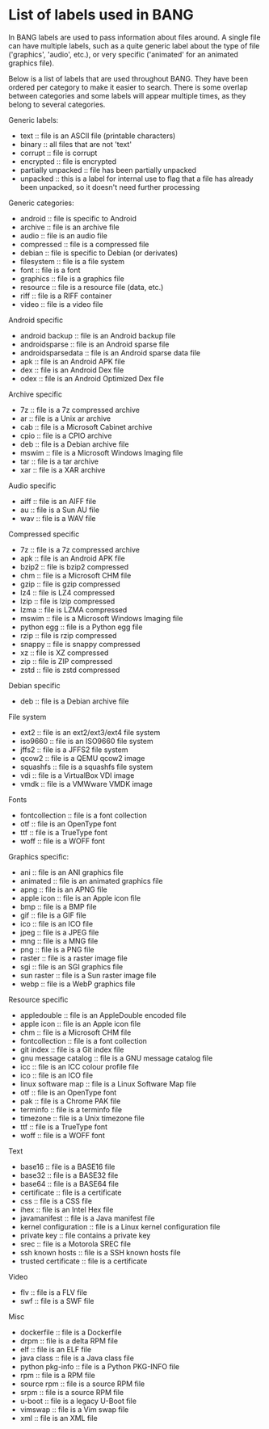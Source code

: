 # List of labels used in BANG

In BANG labels are used to pass information about files around. A single
file can have multiple labels, such as a quite generic label about the type
of file ('graphics', 'audio', etc.), or very specific ('animated' for an
animated graphics file).

Below is a list of labels that are used throughout BANG. They have been
ordered per category to make it easier to search. There is some overlap
between categories and some labels will appear multiple times, as they belong
to several categories.

Generic labels:

* text :: file is an ASCII file (printable characters)
* binary :: all files that are not 'text'
* corrupt :: file is corrupt
* encrypted :: file is encrypted
* partially unpacked :: file has been partially unpacked
* unpacked :: this is a label for internal use to flag that a file has already been unpacked, so it doesn't need further processing

Generic categories:

* android :: file is specific to Android
* archive :: file is an archive file
* audio :: file is an audio file
* compressed :: file is a compressed file
* debian :: file is specific to Debian (or derivates)
* filesystem :: file is a file system
* font :: file is a font
* graphics :: file is a graphics file
* resource :: file is a resource file (data, etc.)
* riff :: file is a RIFF container
* video :: file is a video file

Android specific

* android backup :: file is an Android backup file
* androidsparse :: file is an Android sparse file
* androidsparsedata :: file is an Android sparse data file
* apk :: file is an Android APK file
* dex :: file is an Android Dex file
* odex :: file is an Android Optimized Dex file

Archive specific

* 7z :: file is a 7z compressed archive
* ar :: file is a Unix ar archive
* cab :: file is a Microsoft Cabinet archive
* cpio :: file is a CPIO archive
* deb :: file is a Debian archive file
* mswim :: file is a Microsoft Windows Imaging file
* tar :: file is a tar archive
* xar :: file is a XAR archive

Audio specific

* aiff :: file is an AIFF file
* au :: file is a Sun AU file
* wav :: file is a WAV file

Compressed specific

* 7z :: file is a 7z compressed archive
* apk :: file is an Android APK file
* bzip2 :: file is bzip2 compressed
* chm :: file is a Microsoft CHM file
* gzip :: file is gzip compressed
* lz4 :: file is LZ4 compressed
* lzip :: file is lzip compressed
* lzma :: file is LZMA compressed
* mswim :: file is a Microsoft Windows Imaging file
* python egg :: file is a Python egg file
* rzip :: file is rzip compressed
* snappy :: file is snappy compressed
* xz :: file is XZ compressed
* zip :: file is ZIP compressed
* zstd :: file is zstd compressed

Debian specific

* deb :: file is a Debian archive file

File system

* ext2 :: file is an ext2/ext3/ext4 file system
* iso9660 :: file is an ISO9660 file system
* jffs2 :: file is a JFFS2 file system
* qcow2 :: file is a QEMU qcow2 image
* squashfs :: file is a squashfs file system
* vdi :: file is a VirtualBox VDI image
* vmdk :: file is a VMWware VMDK image

Fonts

* fontcollection :: file is a font collection
* otf :: file is an OpenType font
* ttf :: file is a TrueType font
* woff :: file is a WOFF font

Graphics specific:

* ani :: file is an ANI graphics file
* animated :: file is an animated graphics file
* apng :: file is an APNG file
* apple icon :: file is an Apple icon file
* bmp :: file is a BMP file
* gif :: file is a GIF file
* ico :: file is an ICO file
* jpeg :: file is a JPEG file
* mng :: file is a MNG file
* png :: file is a PNG file
* raster :: file is a raster image file
* sgi :: file is an SGI graphics file
* sun raster :: file is a Sun raster image file
* webp :: file is a WebP graphics file

Resource specific

* appledouble :: file is an AppleDouble encoded file
* apple icon :: file is an Apple icon file
* chm :: file is a Microsoft CHM file
* fontcollection :: file is a font collection
* git index :: file is a Git index file
* gnu message catalog :: file is a GNU message catalog file
* icc :: file is an ICC colour profile file
* ico :: file is an ICO file
* linux software map :: file is a Linux Software Map file
* otf :: file is an OpenType font
* pak :: file is a Chrome PAK file
* terminfo :: file is a terminfo file
* timezone :: file is a Unix timezone file
* ttf :: file is a TrueType font
* woff :: file is a WOFF font

Text

* base16 :: file is a BASE16 file
* base32 :: file is a BASE32 file
* base64 :: file is a BASE64 file
* certificate :: file is a certificate
* css :: file is a CSS file
* ihex :: file is an Intel Hex file
* javamanifest :: file is a Java manifest file
* kernel configuration :: file is a Linux kernel configuration file
* private key :: file contains a private key
* srec :: file is a Motorola SREC file
* ssh known hosts :: file is a SSH known hosts file
* trusted certificate :: file is a certificate

Video

* flv :: file is a FLV file
* swf :: file is a SWF file

Misc

* dockerfile :: file is a Dockerfile
* drpm :: file is a delta RPM file
* elf :: file is an ELF file
* java class :: file is a Java class file
* python pkg-info :: file is a Python PKG-INFO file
* rpm :: file is a RPM file
* source rpm :: file is a source RPM file
* srpm :: file is a source RPM file
* u-boot :: file is a legacy U-Boot file
* vimswap :: file is a Vim swap file
* xml :: file is an XML file

